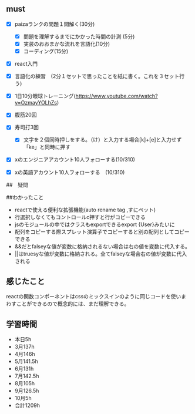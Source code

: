 

## must
- [x] paizaランクの問題１問解く(30分)
  - [x] 問題を理解するまでにかかった時間の計測 (5分)
  - [x] 実装のおおまかな流れを言語化(10分)
  - [x] コーディング(15分)
- [x] react入門
- [x] 言語化の練習　(2分１セットで思ったことを紙に書く。これを３セット行う)
- [x] 1日10分眼球トレーニング(https://www.youtube.com/watch?v=OzmayYOLhZs)
- [x] 腹筋20回
- [x] 寿司打3回
  - [x] 文字を２個同時押しをする。（け）と入力する場合[k]+[e]と入力せず「ke」と同時に押す
- [x] xのエンジニアアカウント10人フォローする(10/310)
- [x] xの英語アカウント10人フォローする　(10/310)
     

##　疑問



##わかったこと
- reactで使える便利な拡張機能(auto rename tag ,すにペット)
- 行選択しなくてもコントロールc押すと行がコピーできる
- jsのモジュールの中ではクラスもexportできるexport {User}みたいに
- 配列をコピーする際スプレット演算子でコピーすると別の配列としてコピーできる
- &&だとfalseyな値が変数に格納されるない場合は右の値を変数に代入する。
- ||はtruesyな値が変数に格納される。全てfalseyな場合右の値が変数に代入される

  
## 感じたこと
reactの関数コンポーネントはcssのミックスインのように同じコードを使いまわすことができるので概念的には、まだ理解できる。


## 学習時間
  - 本日5h
  - 3月137h
  - 4月146h
  - 5月141.5h
  - 6月131h
  - 7月142.5h
  - 8月105h
  - 9月126.5h
  - 10月5h
  - 合計1209h
    








